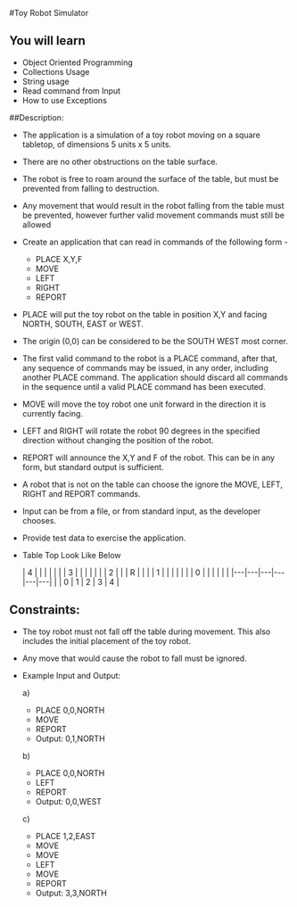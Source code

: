 #Toy Robot Simulator

## You will learn
  - Object Oriented Programming
  - Collections Usage
  - String usage
  - Read command from Input
  - How to use Exceptions


##Description:

  - The application is a simulation of a toy robot moving on a square tabletop, of dimensions 5 units x 5 units.
  - There are no other obstructions on the table surface.
  - The robot is free to roam around the surface of the table, but must be prevented from falling to destruction.
  - Any movement that would result in the robot falling from the table must be prevented, however further valid movement commands must still be allowed

  - Create an application that can read in commands of the following form -
    - PLACE X,Y,F
    - MOVE
    - LEFT
    - RIGHT
    - REPORT

  - PLACE will put the toy robot on the table in position X,Y and facing NORTH, SOUTH, EAST or WEST.
  - The origin (0,0) can be considered to be the SOUTH WEST most corner.
  - The first valid command to the robot is a PLACE command, after that, any sequence of commands may be issued, in any order, including another PLACE command. The application should discard all commands in the sequence until a valid PLACE command has been executed.
  - MOVE will move the toy robot one unit forward in the direction it is currently facing.
  - LEFT and RIGHT will rotate the robot 90 degrees in the specified direction without changing the position of the robot.
  - REPORT will announce the X,Y and F of the robot. This can be in any form, but standard output is sufficient.

  - A robot that is not on the table can choose the ignore the MOVE, LEFT, RIGHT and REPORT commands.
  - Input can be from a file, or from standard input, as the developer chooses.
  - Provide test data to exercise the application.

  - Table Top Look Like Below

    | 4 |   |   |   |   |   |
    | 3 |   |   |   |   |   |
    | 2 |   |   | R |   |   |
    | 1 |   |   |   |   |   |
    | 0 |   |   |   |   |   |
    |---|---|---|---|---|---|
    |   | 0 | 1 | 2 | 3 | 4 |


## Constraints:
  - The toy robot must not fall off the table during movement. This also includes the initial placement of the toy robot.
  - Any move that would cause the robot to fall must be ignored.

  - Example Input and Output:

    a)
    - PLACE 0,0,NORTH
    - MOVE
    - REPORT
    - Output: 0,1,NORTH

    b)
    - PLACE 0,0,NORTH
    - LEFT
    - REPORT
    - Output: 0,0,WEST

    c)
    - PLACE 1,2,EAST
    - MOVE
    - MOVE
    - LEFT
    - MOVE
    - REPORT
    - Output: 3,3,NORTH